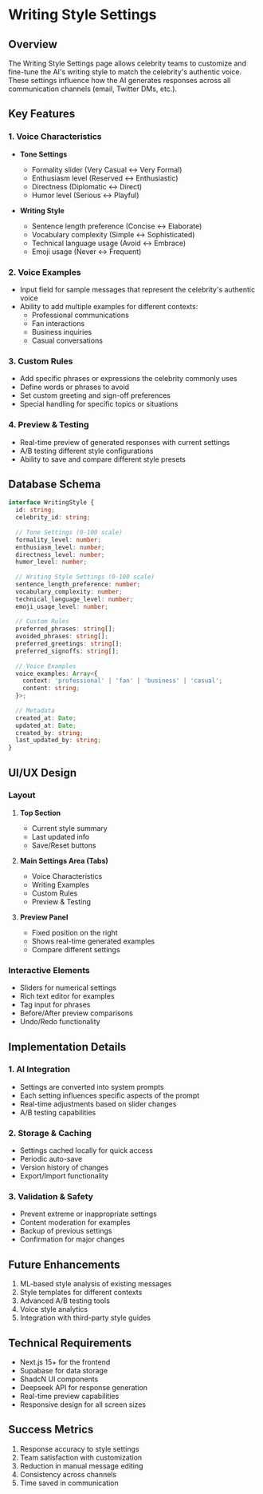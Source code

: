 # Writing Style Settings

## Overview
The Writing Style Settings page allows celebrity teams to customize and fine-tune the AI's writing style to match the celebrity's authentic voice. These settings influence how the AI generates responses across all communication channels (email, Twitter DMs, etc.).

## Key Features

### 1. Voice Characteristics
- **Tone Settings**
  - Formality slider (Very Casual ↔ Very Formal)
  - Enthusiasm level (Reserved ↔ Enthusiastic)
  - Directness (Diplomatic ↔ Direct)
  - Humor level (Serious ↔ Playful)

- **Writing Style**
  - Sentence length preference (Concise ↔ Elaborate)
  - Vocabulary complexity (Simple ↔ Sophisticated)
  - Technical language usage (Avoid ↔ Embrace)
  - Emoji usage (Never ↔ Frequent)

### 2. Voice Examples
- Input field for sample messages that represent the celebrity's authentic voice
- Ability to add multiple examples for different contexts:
  - Professional communications
  - Fan interactions
  - Business inquiries
  - Casual conversations

### 3. Custom Rules
- Add specific phrases or expressions the celebrity commonly uses
- Define words or phrases to avoid
- Set custom greeting and sign-off preferences
- Special handling for specific topics or situations

### 4. Preview & Testing
- Real-time preview of generated responses with current settings
- A/B testing different style configurations
- Ability to save and compare different style presets

## Database Schema

```typescript
interface WritingStyle {
  id: string;
  celebrity_id: string;
  
  // Tone Settings (0-100 scale)
  formality_level: number;
  enthusiasm_level: number;
  directness_level: number;
  humor_level: number;
  
  // Writing Style Settings (0-100 scale)
  sentence_length_preference: number;
  vocabulary_complexity: number;
  technical_language_level: number;
  emoji_usage_level: number;
  
  // Custom Rules
  preferred_phrases: string[];
  avoided_phrases: string[];
  preferred_greetings: string[];
  preferred_signoffs: string[];
  
  // Voice Examples
  voice_examples: Array<{
    context: 'professional' | 'fan' | 'business' | 'casual';
    content: string;
  }>;
  
  // Metadata
  created_at: Date;
  updated_at: Date;
  created_by: string;
  last_updated_by: string;
}
```

## UI/UX Design

### Layout
1. **Top Section**
   - Current style summary
   - Last updated info
   - Save/Reset buttons

2. **Main Settings Area (Tabs)**
   - Voice Characteristics
   - Writing Examples
   - Custom Rules
   - Preview & Testing

3. **Preview Panel**
   - Fixed position on the right
   - Shows real-time generated examples
   - Compare different settings

### Interactive Elements
- Sliders for numerical settings
- Rich text editor for examples
- Tag input for phrases
- Before/After preview comparisons
- Undo/Redo functionality

## Implementation Details

### 1. AI Integration
- Settings are converted into system prompts
- Each setting influences specific aspects of the prompt
- Real-time adjustments based on slider changes
- A/B testing capabilities

### 2. Storage & Caching
- Settings cached locally for quick access
- Periodic auto-save
- Version history of changes
- Export/Import functionality

### 3. Validation & Safety
- Prevent extreme or inappropriate settings
- Content moderation for examples
- Backup of previous settings
- Confirmation for major changes

## Future Enhancements
1. ML-based style analysis of existing messages
2. Style templates for different contexts
3. Advanced A/B testing tools
4. Voice style analytics
5. Integration with third-party style guides

## Technical Requirements
- Next.js 15+ for the frontend
- Supabase for data storage
- ShadcN UI components
- Deepseek API for response generation
- Real-time preview capabilities
- Responsive design for all screen sizes

## Success Metrics
1. Response accuracy to style settings
2. Team satisfaction with customization
3. Reduction in manual message editing
4. Consistency across channels
5. Time saved in communication 